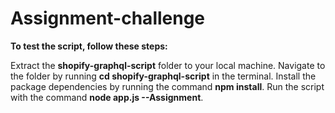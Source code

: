 # Assignment-challenge

**To test the script, follow these steps:**

Extract the **shopify-graphql-script** folder to your local machine.
Navigate to the folder by running **cd shopify-graphql-script** in the terminal.
Install the package dependencies by running the command **npm install**.
Run the script with the command **node app.js --Assignment**.
